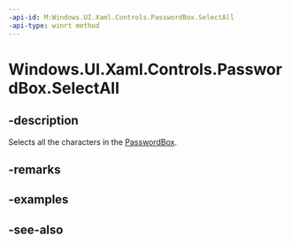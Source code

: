 ```yaml
---
-api-id: M:Windows.UI.Xaml.Controls.PasswordBox.SelectAll
-api-type: winrt method
---
```


<!-- Method syntax
public void SelectAll()
-->

# Windows.UI.Xaml.Controls.PasswordBox.SelectAll

## -description
Selects all the characters in the [PasswordBox](passwordbox.md).



## -remarks

## -examples

## -see-also

